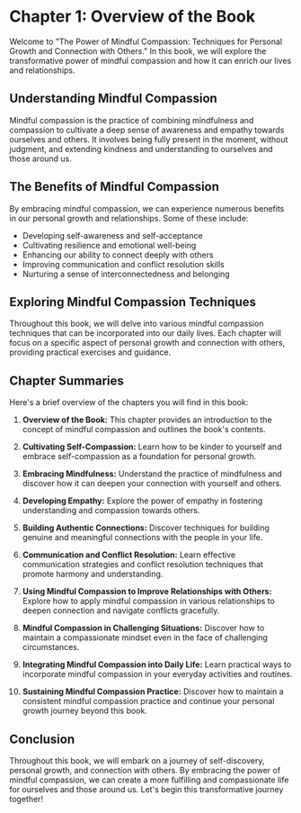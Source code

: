 Chapter 1: Overview of the Book
===============================

Welcome to "The Power of Mindful Compassion: Techniques for Personal Growth and Connection with Others." In this book, we will explore the transformative power of mindful compassion and how it can enrich our lives and relationships.

Understanding Mindful Compassion
--------------------------------

Mindful compassion is the practice of combining mindfulness and compassion to cultivate a deep sense of awareness and empathy towards ourselves and others. It involves being fully present in the moment, without judgment, and extending kindness and understanding to ourselves and those around us.

The Benefits of Mindful Compassion
----------------------------------

By embracing mindful compassion, we can experience numerous benefits in our personal growth and relationships. Some of these include:

* Developing self-awareness and self-acceptance
* Cultivating resilience and emotional well-being
* Enhancing our ability to connect deeply with others
* Improving communication and conflict resolution skills
* Nurturing a sense of interconnectedness and belonging

Exploring Mindful Compassion Techniques
---------------------------------------

Throughout this book, we will delve into various mindful compassion techniques that can be incorporated into our daily lives. Each chapter will focus on a specific aspect of personal growth and connection with others, providing practical exercises and guidance.

Chapter Summaries
-----------------

Here's a brief overview of the chapters you will find in this book:

1. **Overview of the Book:** This chapter provides an introduction to the concept of mindful compassion and outlines the book's contents.

2. **Cultivating Self-Compassion:** Learn how to be kinder to yourself and embrace self-compassion as a foundation for personal growth.

3. **Embracing Mindfulness:** Understand the practice of mindfulness and discover how it can deepen your connection with yourself and others.

4. **Developing Empathy:** Explore the power of empathy in fostering understanding and compassion towards others.

5. **Building Authentic Connections:** Discover techniques for building genuine and meaningful connections with the people in your life.

6. **Communication and Conflict Resolution:** Learn effective communication strategies and conflict resolution techniques that promote harmony and understanding.

7. **Using Mindful Compassion to Improve Relationships with Others:** Explore how to apply mindful compassion in various relationships to deepen connection and navigate conflicts gracefully.

8. **Mindful Compassion in Challenging Situations:** Discover how to maintain a compassionate mindset even in the face of challenging circumstances.

9. **Integrating Mindful Compassion into Daily Life:** Learn practical ways to incorporate mindful compassion in your everyday activities and routines.

10. **Sustaining Mindful Compassion Practice:** Discover how to maintain a consistent mindful compassion practice and continue your personal growth journey beyond this book.

Conclusion
----------

Throughout this book, we will embark on a journey of self-discovery, personal growth, and connection with others. By embracing the power of mindful compassion, we can create a more fulfilling and compassionate life for ourselves and those around us. Let's begin this transformative journey together!
